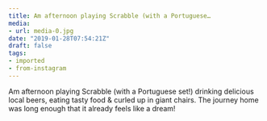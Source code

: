 ```yaml
---
title: Am afternoon playing Scrabble (with a Portuguese…
media:
- url: media-0.jpg
date: "2019-01-28T07:54:21Z"
draft: false
tags:
- imported
- from-instagram
---
```

Am afternoon playing Scrabble \(with a Portuguese set!) drinking delicious local beers, eating tasty food & curled up in giant chairs. The journey home was long enough that it already feels like a dream!
